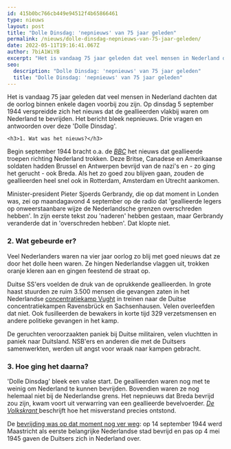 ```yaml
---
id: 415b0bc766cb449e94512f4b65866461
type: nieuws
layout: post
title: "Dolle Dinsdag: 'nepnieuws' van 75 jaar geleden"
permalink: /nieuws/dolle-dinsdag-nepnieuws-van-75-jaar-geleden/
date: 2022-05-11T19:16:41.067Z
author: 7biA1WiYB
excerpt: "Het is vandaag 75 jaar geleden dat veel mensen in Nederland dachten dat de oorlog binnen enkele dagen voorbij zou zijn. Op dinsdag 5 september 1944 verspreidde zich het nieuws dat de geallieerden vlakbij waren om Nederland te bevrijden. Het bericht bleek nepnieuws. Drie vragen en antwoorden over deze 'Dolle Dinsdag'.  "
seo:
  description: "Dolle Dinsdag: 'nepnieuws' van 75 jaar geleden"
  title: "Dolle Dinsdag: 'nepnieuws' van 75 jaar geleden"
---
```

Het is vandaag 75 jaar geleden dat veel mensen in Nederland dachten dat de oorlog binnen enkele dagen voorbij zou zijn. Op dinsdag 5 september 1944 verspreidde zich het nieuws dat de geallieerden vlakbij waren om Nederland te bevrijden. Het bericht bleek nepnieuws. Drie vragen en antwoorden over deze 'Dolle Dinsdag'.  

    <h3>1. Wat was het nieuws?</h3>
<p>Begin september 1944 bracht o.a. de <a href="https://www.nationaalarchief.nl/beleven/onderwijs/bronnenbox/dolle-dinsdag-1944" target="_blank"><em>BBC</em></a> het nieuws dat geallieerde troepen richting Nederland trokken. Deze Britse, Canadese en Amerikaanse soldaten hadden Brussel en Antwerpen bevrijd van de nazi's en - zo ging het gerucht - ook Breda. Als het zo goed zou blijven gaan, zouden de geallieerden heel snel ook in Rotterdam, Amsterdam en Utrecht aankomen.</p>
<p>Minister-president Pieter Sjoerds Gerbrandy, die op dat moment in Londen was, zei op maandagavond 4 september op de radio dat 'geallieerde legers op onweerstaanbare wijze de Nederlandsche grenzen overschreden hebben'. In zijn eerste tekst zou 'naderen' hebben gestaan, maar Gerbrandy veranderde dat in 'overschreden hebben'. Dat klopte niet.</p>
<h3>2. Wat gebeurde er?</h3>
<p>Veel Nederlanders waren na vier jaar oorlog zo blij met goed nieuws dat ze door het dolle heen waren. Ze hingen Nederlandse vlaggen uit, trokken oranje kleren aan en gingen feestend de straat op.</p>
<p>Duitse SS'ers voelden de druk van de oprukkende geallieerden. In grote haast stuurden ze ruim 3.500 mensen die gevangen zaten in het Nederlandse <a href="https://www.nmkampvught.nl/" target="_blank">concentratiekamp Vugh</a><a href="https://www.nmkampvught.nl/" target="_blank">t</a> in treinen naar de Duitse concentratiekampen Ravensbrück en Sachsenhausen. Velen overleefden dat niet. Ook fusilleerden de bewakers in korte tijd 329 verzetsmensen en andere politieke gevangen in het kamp.</p>
<p>De geruchten veroorzaakten paniek bij Duitse militairen, velen vluchtten in paniek naar Duitsland. NSB'ers en anderen die met de Duitsers samenwerkten, werden uit angst voor wraak naar kampen gebracht.</p>
<h3>3. Hoe ging het daarna?</h3>
<p>'Dolle Dinsdag' bleek een valse start. De geallieerden waren nog met te weinig om Nederland te kunnen bevrijden. Bovendien waren ze nog helemaal niet bij de Nederlandse grens. Het nepnieuws dat Breda bevrijd zou zijn, kwam voort uit verwarring van een geallieerde bevelvoerder. <a href="https://www.volkskrant.nl/nieuws-achtergrond/dolle-dinsdag-een-voorbeeld-van-nepnieuws-in-oorlogstijd~b83a5176/" target="_blank"><em>De Volkskrant </em></a>beschrijft hoe het misverstand precies ontstond.</p>
<p>De <a href="https://7dagen.netlify.app/nieuws/bevrijdingsdag-nederland-niet-een-dag-bevrijd" target="_blank">bevrijding was op dat moment nog ver weg</a>: op 14 september 1944 werd Maastricht als eerste belangrijke Nederlandse stad bevrijd en pas op 4 mei 1945 gaven de Duitsers zich in Nederland over.</p>  
